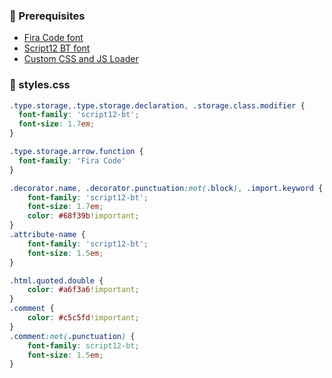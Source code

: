 ### 🐓 Prerequisites
- [Fira Code font](https://github.com/tonsky/FiraCode)
- [Script12 BT font](https://www.dafontfree.net/freefonts-script12-bt-f141942.htm)
- [Custom CSS and JS Loader](https://marketplace.visualstudio.com/items?itemName=be5invis.vscode-custom-css)

### 🐖 styles.css
```css
.type.storage,.type.storage.declaration, .storage.class.modifier {
  font-family: 'script12-bt';
  font-size: 1.7em;
}

.type.storage.arrow.function {
  font-family: 'Fira Code'
}

.decorator.name, .decorator.punctuation:not(.block), .import.keyword {
    font-family: 'script12-bt';
    font-size: 1.7em;
    color: #68f39b!important;
}
.attribute-name {
    font-family: 'script12-bt';
    font-size: 1.5em;
}

.html.quoted.double {
    color: #a6f3a6!important;
}
.comment {
	color: #c5c5fd!important;
}
.comment:not(.punctuation) {
    font-family: script12-bt;
    font-size: 1.5em;
}
```
